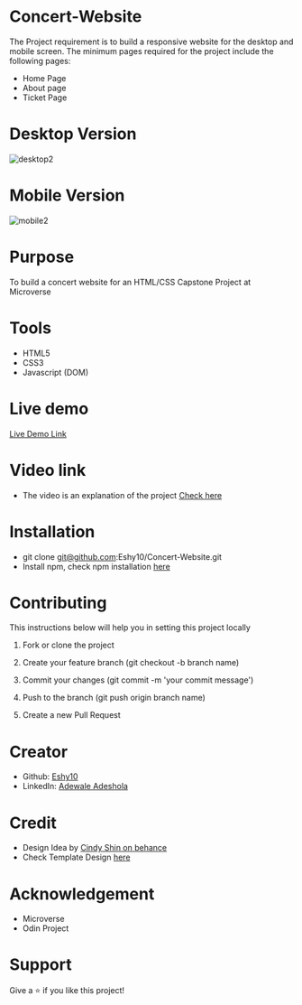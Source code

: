 # Concert-Website
The Project requirement is to build a responsive website for the desktop and mobile screen.
The minimum pages required for the project include the following pages:
- Home Page
- About page
- Ticket Page 

# Desktop Version
![desktop2](https://user-images.githubusercontent.com/52670459/75148729-9d5dad00-5700-11ea-8486-270375403df6.png)

# Mobile Version
![mobile2](https://user-images.githubusercontent.com/52670459/75148541-2d4f2700-5700-11ea-98ad-4caf44c437c2.png)

# Purpose
To build a concert website for an HTML/CSS Capstone Project at Microverse

# Tools 
- HTML5
- CSS3
- Javascript (DOM)

# Live demo
<a href="https://rawcdn.githack.com/Eshy10/Concert-Website/7c50c519afb497f728ee22698036b63fcdc7d73c/index.html">Live Demo Link</a>

# Video link
- The video is an explanation of the project
<a href="https://www.loom.com/share/ad4b6dd10ece452e995f97f479155ebe">Check here</a>

# Installation
- git clone git@github.com:Eshy10/Concert-Website.git
- Install npm, check npm installation <a href="https://www.taniarascia.com/how-to-install-and-use-node-js-and-npm-mac-and-windows/">here</a>

# Contributing
This instructions below will help you in setting this project locally

1. Fork or clone the project

2. Create your feature branch (git checkout -b branch name)

3. Commit your changes (git commit -m 'your commit message')

4. Push to the branch (git push origin branch name)

5. Create a new Pull Request

# Creator
- Github: <a href="https://github.com/Eshy10">Eshy10</a>
- LinkedIn: <a href="https://www.linkedin.com/in/adewale-adeshola-b0b581139/">Adewale Adeshola</a>

# Credit
- Design Idea by <a href="https://www.behance.net/adagio07">Cindy Shin on behance</a>
- Check Template Design <a href="https://www.behance.net/gallery/29845175/CC-Global-Summit-2015">here</a>

# Acknowledgement
- Microverse
- Odin Project

# Support
Give a ⭐️ if you like this project!
